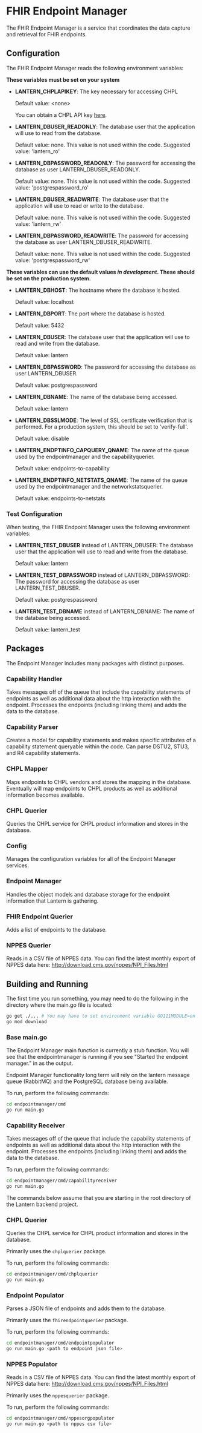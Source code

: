 # FHIR Endpoint Manager

The FHIR Endpoint Manager is a service that coordinates the data capture and retrieval for FHIR endpoints.

## Configuration
The FHIR Endpoint Manager reads the following environment variables:

**These variables must be set on your system**

* **LANTERN_CHPLAPIKEY**: The key necessary for accessing CHPL

  Default value: \<none>

  You can obtain a CHPL API key [here](https://chpl.healthit.gov/#/resources/chpl-api).

* **LANTERN_DBUSER_READONLY**: The database user that the application will use to read from the database.

  Default value: none. This value is not used within the code. Suggested value: 'lantern_ro'

* **LANTERN_DBPASSWORD_READONLY**: The password for accessing the database as user LANTERN_DBUSER_READONLY.

  Default value: none. This value is not used within the code. Suggested value: 'postgrespassword_ro'

* **LANTERN_DBUSER_READWRITE**: The database user that the application will use to read or write to the database.

  Default value: none. This value is not used within the code. Suggested value: 'lantern_rw'

* **LANTERN_DBPASSWORD_READWRITE**: The password for accessing the database as user LANTERN_DBUSER_READWRITE.

  Default value: none. This value is not used within the code. Suggested value: 'postgrespassword_rw'

**These variables can use the default values *in development*. These should be set on the production system.**

* **LANTERN_DBHOST**: The hostname where the database is hosted.

  Default value: localhost

* **LANTERN_DBPORT**: The port where the database is hosted.

  Default value: 5432

* **LANTERN_DBUSER**: The database user that the application will use to read and write from the database.

  Default value: lantern

* **LANTERN_DBPASSWORD**: The password for accessing the database as user LANTERN_DBUSER.

  Default value: postgrespassword

* **LANTERN_DBNAME**: The name of the database being accessed.

  Default value: lantern

* **LANTERN_DBSSLMODE**: The level of SSL certificate verification that is performed. For a production system, this should be set to 'verify-full'.

  Default value: disable

* **LANTERN_ENDPTINFO_CAPQUERY_QNAME**: The name of the queue used by the endpointmanager and the capabilityquerier.

  Default value: endpoints-to-capability

* **LANTERN_ENDPTINFO_NETSTATS_QNAME**: The name of the queue used by the endpointmanager and the networkstatsquerier.

  Default value: endpoints-to-netstats

### Test Configuration

When testing, the FHIR Endpoint Manager uses the following environment variables:

* **LANTERN_TEST_DBUSER** instead of LANTERN_DBUSER: The database user that the application will use to read and write from the database.

  Default value: lantern

* **LANTERN_TEST_DBPASSWORD** instead of LANTERN_DBPASSWORD: The password for accessing the database as user LANTERN_TEST_DBUSER.

  Default value: postgrespassword

* **LANTERN_TEST_DBNAME** instead of LANTERN_DBNAME: The name of the database being accessed.

  Default value: lantern_test

## Packages

The Endpoint Manager includes many packages with distinct purposes.

### Capability Handler

Takes messages off of the queue that include the capability statements of endpoints as well as additional data about the http interaction with the endpoint. Processes the endpoints (including linking them) and adds the data to the database.

### Capability Parser

Creates a model for capability statements and makes specific attributes of a capability statement queryable within the code. Can parse DSTU2, STU3, and R4 capability statements.

### CHPL Mapper

Maps endpoints to CHPL vendors and stores the mapping in the database. Eventually will map endpoints to CHPL products as well as additional information becomes available.

### CHPL Querier

Queries the CHPL service for CHPL product information and stores in the database.

### Config

Manages the configuration variables for all of the Endpoint Manager services.

### Endpoint Manager

Handles the object models and database storage for the endpoint information that Lantern is gathering.

### FHIR Endpoint Querier

Adds a list of endpoints to the database.

### NPPES Querier

Reads in a CSV file of NPPES data. You can find the latest monthly export of NPPES data here: http://download.cms.gov/nppes/NPI_Files.html

## Building and Running

The first time you run something, you may need to do the following in the directory where the main.go file is located:

```bash
go get ./... # You may have to set environment variable GO111MODULE=on
go mod download
```

### Base main.go

The Endpoint Manager main function is currently a stub function. You will see that the endpointmanager is running if you see "Started the endpoint manager." in as the output. 

Endpoint Manager functionality long term will rely on the lantern message queue (RabbitMQ) and the PostgreSQL database being available.

To run, perform the following commands:

```bash
cd endpointmanager/cmd
go run main.go
```

### Capability Receiver

Takes messages off of the queue that include the capability statements of endpoints as well as additional data about the http interaction with the endpoint. Processes the endpoints (including linking them) and adds the data to the database.

To run, perform the following commands:

```bash
cd endpointmanager/cmd/capabilityreceiver
go run main.go
```

The commands below assume that you are starting in the root directory of the Lantern backend project.

### CHPL Querier

Queries the CHPL service for CHPL product information and stores in the database.

Primarily uses the `chplquerier` package.

To run, perform the following commands:

```bash
cd endpointmanager/cmd/chplquerier
go run main.go
```

### Endpoint Populator

Parses a JSON file of endpoints and adds them to the database.

Primarily uses the `fhirendpointquerier` package.

To run, perform the following commands:

```bash
cd endpointmanager/cmd/endpointpopulator
go run main.go <path to endpoint json file>
```

### NPPES Populator

Reads in a CSV file of NPPES data. You can find the latest monthly export of NPPES data here: http://download.cms.gov/nppes/NPI_Files.html

Primarily uses the `nppesquerier` package.

To run, perform the following commands:


```bash
cd endpointmanager/cmd/nppesorgpopulator
go run main.go <path to nppes csv file>
```